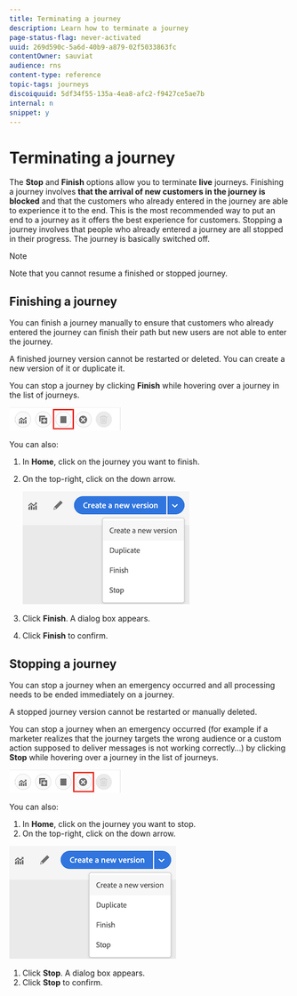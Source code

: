 ```yaml
---
title: Terminating a journey
description: Learn how to terminate a journey
page-status-flag: never-activated
uuid: 269d590c-5a6d-40b9-a879-02f5033863fc
contentOwner: sauviat
audience: rns
content-type: reference
topic-tags: journeys
discoiquuid: 5df34f55-135a-4ea8-afc2-f9427ce5ae7b
internal: n
snippet: y
---
```


# Terminating a journey

The **Stop** and **Finish** options allow you to terminate **live** journeys. Finishing a journey involves **that the arrival of new customers in the journey is blocked** and that the customers who already entered in the journey are able to experience it to the end. This is the most recommended way to put an end to a journey as it offers the best experience for customers. Stopping a journey involves that people who already entered a journey are all stopped in their progress. The journey is basically switched off.

>[!NOTE]
>
>Note that you cannot resume a finished or stopped journey.

## Finishing a journey

You can finish a journey manually to ensure that customers who already entered the journey can finish their path but new users are not able to enter the journey.

A finished journey version cannot be restarted or deleted. You can create a new version of it or duplicate it.

You can stop a journey by clicking **Finish** while hovering over a journey in the list of journeys.

![](../assets/journey-finish-quick-action.png)

You can also:

1. In **Home**, click on the journey you want to finish.
1. On the top-right, click on the down arrow.

    ![](../assets/finish_drop_down_list.png)

1. Click **Finish**. A dialog box appears.
1. Click **Finish** to confirm.

## Stopping a journey

You can stop a journey when an emergency occurred and all processing needs to be ended immediately on a journey.

A stopped journey version cannot be restarted or manually deleted.

You can stop a journey when an emergency occurred (for example if a marketer realizes that the journey targets the wrong audience or a custom action supposed to deliver messages is not working correctly…) by clicking **Stop** while hovering over a journey in the list of journeys.

![](../assets/journey-stop-quick-action.png)

You can also:

1. In **Home**, click on the journey you want to stop.
1. On the top-right, click on the down arrow.

  ![](../assets/finish_drop_down_list.png)

1. Click **Stop**. A dialog box appears.
1. Click **Stop** to confirm.

